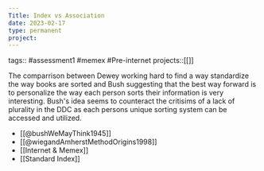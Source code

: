 ```yaml
---
Title: Index vs Association
date: 2023-02-17
type: permanent
project:
---
```


tags::  #assessment1 #memex #Pre-internet 
projects::[[]]

The comparrison between Dewey working hard to find a way standardize the way books are sorted and Bush suggesting that the best way forward is to personalize the way each person sorts their information is very interesting. Bush's idea seems to counteract the critisims of a lack of plurality in the DDC as each persons unique sorting system can be accessed and utilized. 

- [[@bushWeMayThink1945]]
- [[@wiegandAmherstMethodOrigins1998]]
- [[Internet & Memex]] 
- [[Standard Index]]

